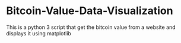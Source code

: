 # Bitcoin-Value-Data-Visualization
This is a python 3 script that get the bitcoin value from a website and displays it using matplotlib
